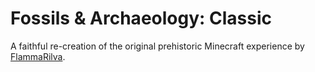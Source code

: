 # Fossils & Archaeology: Classic

A faithful re-creation of the original prehistoric Minecraft experience by [FlammaRilva](https://github.com/fls81245).
